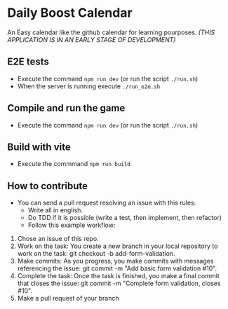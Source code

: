 # Daily Boost Calendar

An Easy calendar like the github calendar for learning pourposes. _(THIS APPLICATION IS IN AN EARLY STAGE OF DEVELOPMENT)_

## E2E tests

- Execute the command `npm run dev` (or run the script `./run.sh`)
- When the server is running execute `./run_e2e.sh`

## Compile and run the game

- Execute the command `npm run dev` (or run the script `./run.sh`)

## Build with vite

- Execute the commmand `npm run build`

## How to contribute

- You can send a pull request resolving an issue with this rules:
  - Write all in english.
  - Do TDD if it is possible (write a test, then implement, then refactor)
  - Follow this example workflow:

1. Chose an issue of this repo.
2. Work on the task: You create a new branch in your local repository to work on the task: git checkout -b add-form-validation.
3. Make commits: As you progress, you make commits with messages referencing the issue: git commit -m "Add basic form validation #10".
4. Complete the task: Once the task is finished, you make a final commit that closes the issue: git commit -m "Complete form validation, closes #10".
5. Make a pull request of your branch
